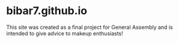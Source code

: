 # bibar7.github.io
This site was created as a final project for General Assembly and is intended to give advice to makeup enthusiasts!
